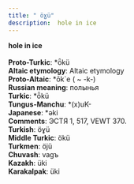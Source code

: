```yaml
---
title: " öɣü"
description:  hole in ice
---
```

<strong> hole in ice</strong><br><br>
<strong>Proto-Turkic</strong>:  *ȫkü<br>
<strong>Altaic etymology</strong>:  Altaic etymology<br>
<strong> Proto-Altaic</strong>:  *ōk`e ( ~ -k-)<br>
<strong>Russian meaning</strong>:  полынья<br>
<strong>Turkic</strong>:  *ȫkü<br>
<strong>Tungus-Manchu</strong>:  *(x)uK-<br>
<strong>Japanese</strong>:  *ǝki<br>
<strong>Comments</strong>:  ЭСТЯ 1, 517, VEWT 370.<br>
<strong>Turkish</strong>:  öɣü<br>
<strong>Middle Turkic</strong>:  ökü<br>
<strong>Turkmen</strong>:  öjü<br>
<strong>Chuvash</strong>:  vagъ<br>
<strong>Kazakh</strong>:  üki<br>
<strong>Karakalpak</strong>:  üki<br>


